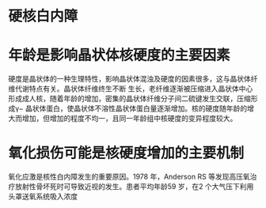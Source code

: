 # 硬核白内障  
#  年龄是影响晶状体核硬度的主要因素  
硬度是晶状体的一种生理特性，影响晶状体混浊及硬度的因素很多，这与晶状体纤维代谢特点有关。晶状体纤维终生不断 生长，老纤维逐渐被压缩进入晶状体中心形成成人核，随着年龄的增加，密集的晶状体纤维分子间二硫键发生交联，压缩形成$\upgamma-$ 晶状体蛋白，使晶状体不溶性晶状体蛋白量逐渐增加。核的硬度随年龄的增大而增加，但增加的程度不均一，且同一年龄组中核硬度的变异程度较大。  
#  氧化损伤可能是核硬度增加的主要机制  
氧化应激是核性白内障发生的重要原因。1978 年，Anderson RS 等发现高压氧治疗放射性骨坏死时可导致近视的发生。患者平均年龄59 岁，在2 个大气压下利用头罩送氧系统吸入浓度  